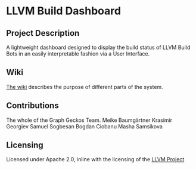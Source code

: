 # LLVM Build Dashboard

## Project Description
A lightweight dashboard designed to display the build status of LLVM Build Bots in an easily interpretable fashion via a User Interface.

## Wiki
[The wiki](https://github.com/googleinterns/step240-2020/wiki) describes the purpose of different parts of the system.

## Contributions
The whole of the Graph Geckos Team.
Meike Baumgärtner
Krasimir Georgiev
Samuel Sogbesan
Bogdan Ciobanu
Masha Samsikova

## Licensing
Licensed under Apache 2.0, inline with the licensing of the [LLVM Project](https://github.com/llvm/llvm-project)